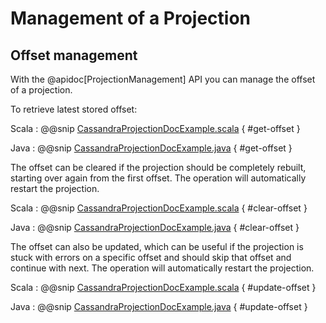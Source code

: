 # Management of a Projection

## Offset management

With the @apidoc[ProjectionManagement] API you can manage the offset of a projection.

To retrieve latest stored offset:

Scala
:  @@snip [CassandraProjectionDocExample.scala](/examples/src/test/scala/docs/cassandra/CassandraProjectionDocExample.scala) { #get-offset }

Java
:  @@snip [CassandraProjectionDocExample.java](/examples/src/test/java/jdocs/cassandra/CassandraProjectionDocExample.java) { #get-offset }

The offset can be cleared if the projection should be completely rebuilt, starting over again from the first offset.
The operation will automatically restart the projection.

Scala
:  @@snip [CassandraProjectionDocExample.scala](/examples/src/test/scala/docs/cassandra/CassandraProjectionDocExample.scala) { #clear-offset }

Java
:  @@snip [CassandraProjectionDocExample.java](/examples/src/test/java/jdocs/cassandra/CassandraProjectionDocExample.java) { #clear-offset }

The offset can also be updated, which can be useful if the projection is stuck with errors on a specific offset
and should skip that offset and continue with next. The operation will automatically restart the projection.

Scala
:  @@snip [CassandraProjectionDocExample.scala](/examples/src/test/scala/docs/cassandra/CassandraProjectionDocExample.scala) { #update-offset }

Java
:  @@snip [CassandraProjectionDocExample.java](/examples/src/test/java/jdocs/cassandra/CassandraProjectionDocExample.java) { #update-offset }

